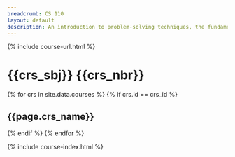```yaml
---
breadcrumb: CS 110
layout: default
description: An introduction to problem-solving techniques, the fundamental concepts of programming, and the software design process. Topics will include data types, control structures, scope rules, functions, files, and the mechanics of running, testing and debugging. Problems will be drawn from various science disciplines.
---
```

{% include course-url.html %}
# {{crs_sbj}} {{crs_nbr}}
{% for crs in site.data.courses %}
  {% if crs.id == crs_id %}
## {{page.crs_name}}
  {% endif %}
{% endfor %}

{% include course-index.html %}

